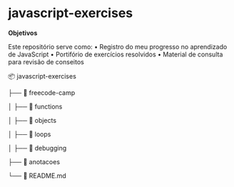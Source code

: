 
# javascript-exercises
**Objetivos**

Este repositório serve como:
• Registro do meu progresso no aprendizado de JavaScript
• Portifório de exercícios resolvidos
• Material de consulta para revisão de conseitos

📦 javascript-exercises 

├── 📂 freecode-camp

│   ├── 📂 functions

│   ├── 📂 objects 

│   ├── 📂 loops

│   ├── 📂 debugging

├── 📂 anotacoes

└── 📜 README.md
